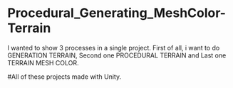 # Procedural_Generating_MeshColor-Terrain
I wanted to show 3 processes in a single project. 
First of all, i want to do GENERATION TERRAIN,
Second one PROCEDURAL TERRAIN and 
Last one TERRAIN MESH COLOR. 

#All of these projects made with Unity.
